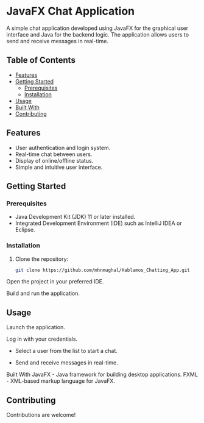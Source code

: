 # JavaFX Chat Application

A simple chat application developed using JavaFX for the graphical user interface and Java for the backend logic. The application allows users to send and receive messages in real-time.

## Table of Contents

- [Features](#features)
- [Getting Started](#getting-started)
  - [Prerequisites](#prerequisites)
  - [Installation](#installation)
- [Usage](#usage)
- [Built With](#built-with)
- [Contributing](#contributing)


## Features

- User authentication and login system.
- Real-time chat between users.
- Display of online/offline status.
- Simple and intuitive user interface.

## Getting Started

### Prerequisites

- Java Development Kit (JDK) 11 or later installed.
- Integrated Development Environment (IDE) such as IntelliJ IDEA or Eclipse.

### Installation

1. Clone the repository:

   ```bash
   git clone https://github.com/mhnmughal/Hablamos_Chatting_App.git
   
Open the project in your preferred IDE.

Build and run the application.

## Usage
Launch the application.

Log in with your credentials.

- Select a user from the list to start a chat.

- Send and receive messages in real-time.



Built With
JavaFX - Java framework for building desktop applications.
FXML - XML-based markup language for JavaFX.
## Contributing
Contributions are welcome! 


